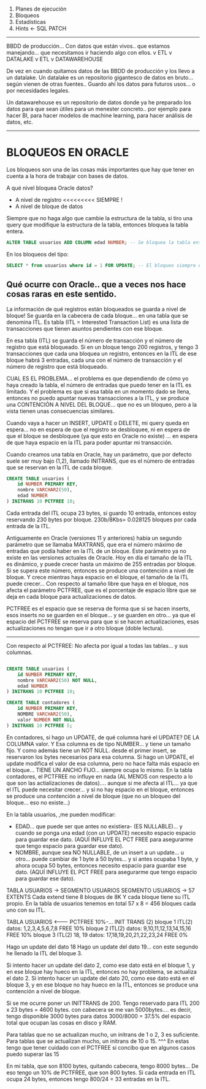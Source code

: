 1. Planes de ejecución 
2. Bloqueos
3. Estadísticas
4. Hints <- SQL PATCH

---
BBDD de producción... Con datos que están vivos.. que estamos manejando... que necesitamos ir haciendo algo con ellos.
 v
 ETL
 v
DATALAKE
 v
 ETL
 v
DATAWAREHOUSE

De vez en cuando quitamos datos de las BBDD de producción y los llevo a un datalake.
Un datalake es un repositorio gigantesco de datos en bruto... según vienen de otras fuentes..
Guardo ahí los datos para futuros usos... o por necesidades legales.

Un datawarehouse es un repositorio de datos donde ya he preparado los datos para que sean útiles para un menester concreto.. por ejemplo para hacer BI, para hacer modelos de machine learning, para hacer análisis de datos, etc.


---

# BLOQUEOS EN ORACLE

Los bloqueos son una de las cosas más importantes que hay que tener en cuenta a la hora de trabajar con bases de datos.

A qué nivel bloquea Oracle datos? 
- A nivel de registro              <<<<<<<<< SIEMPRE !
- A nivel de bloque de datos

Siempre que no haga algo que cambie la estructura de la tabla, si tiro una query que modifique la estructura de la tabla, entonces bloquea la tabla entera.

```sql
ALTER TABLE usuarios ADD COLUMN edad NUMBER; -- Se bloquea la tabla entera
```

En los bloqueos del tipo: 
```sql
SELECT * from usuarios where id = 1 FOR UPDATE; -- El bloqueo siempre es a nivel de registro
```

## Qué ocurre con Oracle.. que a veces nos hace cosas raras en este sentido.

La información de qué registros están bloqueados se guarda a nivel de bloque!
Se guarda en la cabecera de cada bloque... en una tabla que se denomina ITL.
Es tabla (ITL = Interested Transaction List) es una lista de transacciones que tienen asuntos pendientes con ese bloque.

En esa tabla (ITL) se guarda el número de transacción y el número de registro que está bloqueado.
Si en un bloque tengo 200 registros, y tengo 3 transacciones que cada una bloquea un registro, entonces en la ITL de ese bloque habrá 3 entradas, cada una con el número de transacción y el número de registro que está bloqueado.

CUAL ES EL PROBLEMA... el problema es que dependiendo de cómo yo haya creado la tabla, el número de entradas que puedo tener en la ITL es limitado. Y el problema es que si esa tabla en un momento dado se llena, entonces no puedo apuntar nuevas transacciones a la ITL, y se produce una CONTENCIÓN A NIVEL DEL BLOQUE... que no es un bloqueo, pero a la vista tienen unas consecuencias similares.

Cuando vaya a hacer un INSERT, UPDATE o DELETE, mi query queda en espera... no en espera de que el registro se desbloquee, ni en espera de que el bloque se desbloquee (ya que esto en Oracle no existe) ... en espera de que haya espacio en la ITL para poder apuntar mi transacción.

Cuando creamos una tabla en Oracle, hay un parámetro, que por defecto suele ser muy bajo (1,2), llamado INITRANS, que es el número de entradas que se reservan en la ITL de cada bloque.

```sql 
CREATE TABLE usuarios (
    id NUMBER PRIMARY KEY,
    nombre VARCHAR2(50),
    edad NUMBER
) INITRANS 10 PCTFREE 10;
```

Cada entrada del ITL ocupa 23 bytes, si guardo 10 entrada, entonces estoy reservando 230 bytes por bloque. 230b/8Kbs= 0.028125 bloques por cada entrada de la ITL.

Antiguamente en Oracle (versiones 11 y anteriores) había un segundo parámetro que se llamaba MAXTRANS, que era el número máximo de entradas que podía haber en la ITL de un bloque. Este parámetro ya no existe en las versiones actuales de Oracle.
Hoy en día el tamaño de la ITL es dinámico, y puede crecer hasta un máximo de 255 entradas por bloque. Si se supera este número, entonces se produce una contención a nivel de bloque.
Y crece mientras haya espacio en el bloque, el tamaño de la ITL puede crecer... Con respecto al tamaño libre que haya en el bloque, nos afecta el parámetro PCTFREE, que es el porcentaje de espacio libre que se deja en cada bloque para actualizaciones de datos.

PCTFREE es el espacio que se reserva de forma que si se hacen inserts, esos inserts no se guarden en el bloque... y se guarden en otro... ya que el espacio del PCTFREE se reserva para que si se hacen actualizaciones, esas actualizaciones no tengan que ir a otro bloque (doble lectura).


---

Con respecto al PCTFREE:
No afecta por igual a todas las tablas... y sus columnas.

```sql

CREATE TABLE usuarios (
    id NUMBER PRIMARY KEY,
    nombre VARCHAR2(50) NOT NULL,
    edad NUMBER
) INITRANS 10 PCTFREE 10;

CREATE TABLE contadores (
    id NUMBER PRIMARY KEY,
    NOMBRE VARCHAR2(50),
    valor NUMBER NOT NULL
) INITRANS 10 PCTFREE 5;

```

En contadores, si hago un UPDATE, de qué columna haré el UPDATE? DE LA COLUMNA valor.
Y Esa columna es de tipo NUMBER... y tiene un tamaño fijo.
Y como además tiene un NOT NULL. desde el primer insert, se reservaron los bytes necesarios para esa columna.
Si hago un UPDATE, el update modifica el valor de esa columna, pero no hace falta más espacio en el bloque... TIENE UN ANCHO FIJO... siempre ocupa lo mismo.
En la tabla contadores, el PCTFREE no influye en nada (AL MENOS con respecto a lo que son las actializaciones de datos).... aunque si me afecta al ITL... ya que el ITL puede necesitar crecer... y si no hay espacio en el bloque, entonces se produce una contención a nivel de bloque (que no un bloqueo del bloque... eso no existe...)

En la tabla usuarios, ,me pueden modificar:
- EDAD... que puede ser que antes no existiera- (ES NULLABLE)... y cuando se ponga una edad (con un UPDATE) necesito espacio espacio para guardar ese dato. (AQUÍ INFLUYE EL PCT FREE para asegurarme que tengo espacio para guardar ese dato).
- NOMBRE, aunque sea NO NULLABLE, de un insert  a un update... u otro... puede cambiar de 1 byte a 50 bytes... y si antes ocupaba 1 byte, y ahora ocupa 50 bytes, entonces necesito espacio para guardar ese dato. (AQUÍ INFLUYE EL PCT FREE para asegurarme que tengo espacio para guardar ese dato).


TABLA USUARIOS -> SEGMENTO USUARIOS
SEGMENTO USUARIOS -> 57 EXTENTS
Cada extend tiene 8 bloques de 8K
Y cada bloque tiene su ITL propio.
En la tabla de usuarios tenemos en total 57 x 8 = 456 bloques cada uno con su ITL.

TABLA USUARIOS <--- PCTFREE 10%-... INIT TRANS (2)
    bloque 1
        ITL(2)
        datos: 1,2,3,4,5,6,7,8
        FREE 10%
    bloque 2
        ITL(2)
        datos: 9,10,11,12,13,14,15,16
        FREE 10%
    bloque 3
        ITL(2) 18, 19
        datos: 17,18,19,20,21,22,23,24
        FREE 0%

Hago un update del dato 18
Hago un update del dato 19... con este segundo he llenado la ITL del bloque 3.

Si intento hacer un update del dato 2, como ese dato está en el bloque 1, y en ese bloque hay hueco en la ITL, entonces no hay problema, se actualiza el dato 2.
Si intento hacer un update del dato 20, como ese dato está en el bloque 3, y en ese bloque no hay hueco en la ITL, entonces se produce una contención a nivel de bloque.

Si se me ocurre poner un INITTRANS de 200. Tengo reservado para ITL 200 x 23 bytes = 4600 bytes.
con cabecera se me van 5000bytes.... es decir, tengo disponible 3000 bytes para datos 
    3000/8000 = 37.5% del espacio total que ocupan las cosas en disco y RAM.

Para tablas que no se actualizan mucho, un initrans de 1 o 2, 3 es suficiente.
Para tablas que se actualizan mucho, un initrans de 10 o 15.
 ^^^
 En estas tengo que tener cuidado con el PCTFREE si concibo que en algunos casos puedo superar las 15

En mi tabla, que son 8100 bytes, quitando cabecera, tengo 8000 bytes... De eso tengo un 10% de PCTFREE, que son 800 bytes.
Si cada entrada en ITL ocupa 24 bytes, entonces tengo 800/24 = 33 entradas en la ITL.
